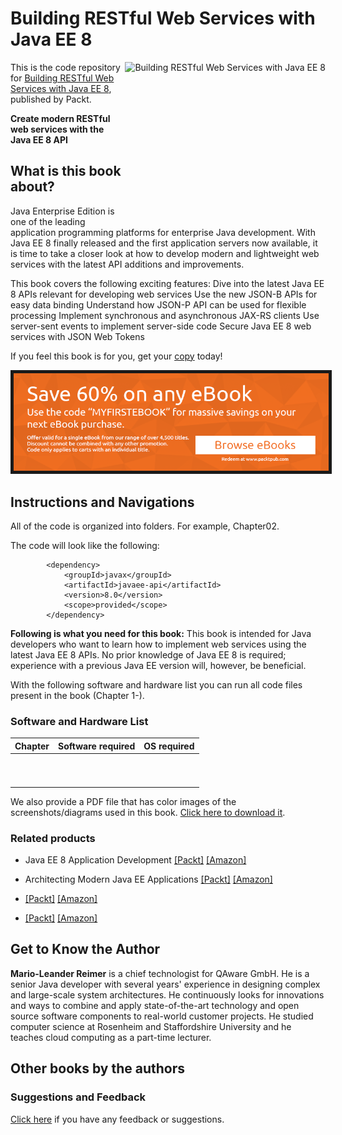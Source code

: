 # Building RESTful Web Services with Java EE 8

<a href="https://www.packtpub.com/application-development/building-restful-web-services-java-ee-8?utm_source=github&utm_medium=repository&utm_campaign=9781789532883 "><img src="https://dz13w8afd47il.cloudfront.net/sites/default/files/imagecache/ppv4_main_book_cover/B11656_cover_New.png" alt="Building RESTful Web Services with Java EE 8" height="256px" align="right"></a>

This is the code repository for [Building RESTful Web Services with Java EE 8](https://www.packtpub.com/application-development/building-restful-web-services-java-ee-8?utm_source=github&utm_medium=repository&utm_campaign=9781789532883 ), published by Packt.

**Create modern RESTful web services with the Java EE 8 API**

## What is this book about?
Java Enterprise Edition is one of the leading application programming platforms for enterprise Java development. With Java EE 8 finally released and the first application servers now available, it is time to take a closer look at how to develop modern and lightweight web services with the latest API additions and improvements.

This book covers the following exciting features:
Dive into the latest Java EE 8 APIs relevant for developing web services 
Use the new JSON-B APIs for easy data binding 
Understand how JSON-P API can be used for flexible processing 
Implement synchronous and asynchronous JAX-RS clients 
Use server-sent events to implement server-side code 
Secure Java EE 8 web services with JSON Web Tokens 

If you feel this book is for you, get your [copy](https://www.amazon.com/dp/B072MFGRVF) today!

<a href="https://www.packtpub.com/?utm_source=github&utm_medium=banner&utm_campaign=GitHubBanner"><img src="https://raw.githubusercontent.com/PacktPublishing/GitHub/master/GitHub.png" 
alt="https://www.packtpub.com/" border="5" /></a>

## Instructions and Navigations
All of the code is organized into folders. For example, Chapter02.

The code will look like the following:
```
        <dependency>
            <groupId>javax</groupId>
            <artifactId>javaee-api</artifactId>
            <version>8.0</version>
            <scope>provided</scope>
        </dependency>
```

**Following is what you need for this book:**
This book is intended for Java developers who want to learn how to implement web services using the latest Java EE 8 APIs. No prior knowledge of Java EE 8 is required; experience with a previous Java EE version will, however, be beneficial.

With the following software and hardware list you can run all code files present in the book (Chapter 1-).
### Software and Hardware List
| Chapter | Software required | OS required |
| -------- | ------------------------------------ | ----------------------------------- |
|  |  |  |
|  |  |  |
|  |  |  |
|  |  |  |
|  |  |  |
|  |  |  |
|  |  |  |
|  |  |  |
|  |  |  |
|  |  |  |

We also provide a PDF file that has color images of the screenshots/diagrams used in this book. [Click here to download it]().

### Related products
* Java EE 8 Application Development [[Packt]](https://www.packtpub.com/application-development/java-ee-8-application-development?utm_source=github&utm_medium=repository&utm_campaign=9781788293679 ) [[Amazon]](https://www.amazon.com/dp/1788393856)

* Architecting Modern Java EE Applications [[Packt]](https://www.packtpub.com/application-development/architecting-modern-java-ee-applications?utm_source=github&utm_medium=repository&utm_campaign=9781788393850 ) [[Amazon]](https://www.amazon.com/dp/1788291204)

*  [[Packt]]() [[Amazon]](https://www.amazon.com/dp/)

*  [[Packt]]() [[Amazon]](https://www.amazon.com/dp/)

## Get to Know the Author
**Mario-Leander Reimer**
is a chief technologist for QAware GmbH. He is a senior Java developer with several years' experience in designing complex and large-scale system architectures. He continuously looks for innovations and ways to combine and apply state-of-the-art technology and open source software components to real-world customer projects. He studied computer science at Rosenheim and Staffordshire University and he teaches cloud computing as a part-time lecturer.

## Other books by the authors
[](https://www.packtpub.com/application-development/getting-started-cloud-native-go?utm_source=github&utm_medium=repository&utm_campaign=)

### Suggestions and Feedback
[Click here](https://docs.google.com/forms/d/e/1FAIpQLSdy7dATC6QmEL81FIUuymZ0Wy9vH1jHkvpY57OiMeKGqib_Ow/viewform) if you have any feedback or suggestions.


